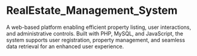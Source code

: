 # RealEstate_Management_System
A web-based platform enabling efficient property listing, user interactions, and administrative controls. Built with PHP, MySQL, and JavaScript, the system supports user registration, property management, and seamless data retrieval for an enhanced user experience.
